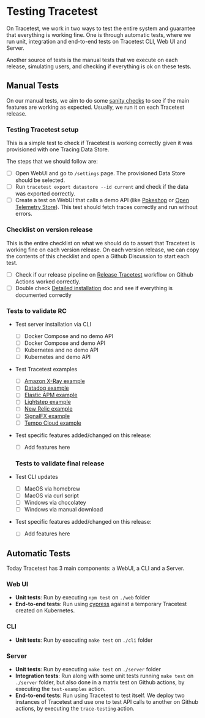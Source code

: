 # Testing Tracetest

On Tracetest, we work in two ways to test the entire system and guarantee that everything is working fine. One is through automatic tests, where we run unit, integration and end-to-end tests on Tracetest CLI, Web UI and Server.

Another source of tests is the manual tests that we execute on each release, simulating users, and checking if everything is ok on these tests.

## Manual Tests

On our manual tests, we aim to do some [sanity checks](https://en.wikipedia.org/wiki/Sanity_check) to see if the main features are working as expected. Usually, we run it on each Tracetest release.

### Testing Tracetest setup

This is a simple test to check if Tracetest is working correctly given it was provisioned with one Tracing Data Store.

The steps that we should follow are:

- [ ] Open WebUI and go to `/settings` page. The provisioned Data Store should be selected.
- [ ] Run `tracetest export datastore --id current` and check if the data was exported correctly.
- [ ] Create a test on WebUI that calls a demo API (like [Pokeshop](https://docs.tracetest.io/live-examples/pokeshop/overview) or [Open Telemetry Store](https://docs.tracetest.io/live-examples/opentelemetry-store/overview)). This test should fetch traces correctly and run without errors.

### Checklist on version release

This is the entire checklist on what we should do to assert that Tracetest is working fine on each version release. On each version release, we can copy the contents of this checklist and open a Github Discussion to start each test.

- [ ] Check if our release pipeline on [Release Tracetest](https://github.com/kubeshop/tracetest/actions/workflows/release-version.yml) workflow on Github Actions worked correctly.
- [ ] Double check [Detailed installation](https://docs.tracetest.io/getting-started/detailed-installation) doc and see if everything is documented correctly

### Tests to validate RC

- Test server installation via CLI

  - [ ] Docker Compose and no demo API
  - [ ] Docker Compose and demo API
  - [ ] Kubernetes and no demo API
  - [ ] Kubernetes and demo API

- Test Tracetest examples

  - [ ] [Amazon X-Ray example](https://github.com/kubeshop/tracetest/tree/main/examples/tracetest-amazon-x-ray)
  - [ ] [Datadog example](https://github.com/kubeshop/tracetest/tree/main/examples/tracetest-datadog)
  - [ ] [Elastic APM example](https://github.com/kubeshop/tracetest/tree/main/examples/tracetest-elasticapm)
  - [ ] [Lightstep example](https://github.com/kubeshop/tracetest/tree/main/examples/tracetest-lightstep)
  - [ ] [New Relic example](https://github.com/kubeshop/tracetest/tree/main/examples/tracetest-new-relic)
  - [ ] [SignalFX example](https://github.com/kubeshop/tracetest/tree/main/examples/tracetest-signalfx)
  - [ ] [Tempo Cloud example](https://github.com/kubeshop/tracetest/tree/main/examples/quick-start-grafana-cloud-tempo-nodejs)

- Test specific features added/changed on this release:

  - [ ] Add features here

  ### Tests to validate final release

- Test CLI updates

  - [ ] MacOS via homebrew
  - [ ] MacOS via curl script
  - [ ] Windows via chocolatey
  - [ ] Windows via manual download

- Test specific features added/changed on this release:
  - [ ] Add features here

## Automatic Tests

Today Tracetest has 3 main components: a WebUI, a CLI and a Server.

### Web UI

- **Unit tests**: Run by executing `npm test` on `./web` folder
- **End-to-end tests**: Run using [cypress](https://www.cypress.io/) against a temporary Tracetest created on Kubernetes.

### CLI

- **Unit tests**: Run by executing `make test` on `./cli` folder

### Server

- **Unit tests**: Run by executing `make test` on `./server` folder
- **Integration tests**: Run along with some unit tests running `make test` on `./server` folder, but also done in a matrix test on Github actions, by executing the `test-examples` action.
- **End-to-end tests**: Run using Tracetest to test itself. We deploy two instances of Tracetest and use one to test API calls to another on Github actions, by executing the `trace-testing` action.
